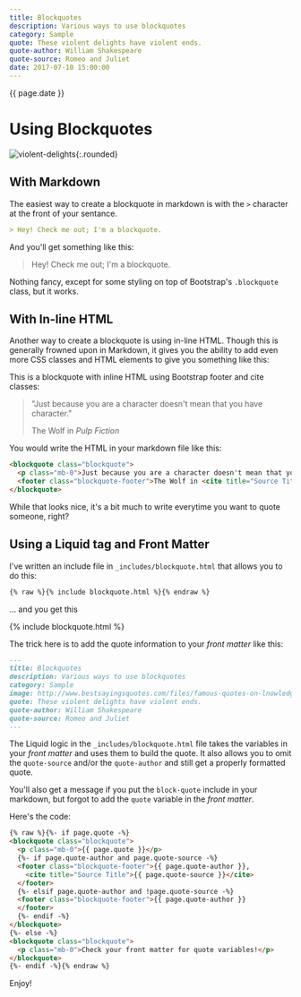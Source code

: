```yaml
---
title: Blockquotes
description: Various ways to use blockquotes
category: Sample
quote: These violent delights have violent ends.
quote-author: William Shakespeare
quote-source: Romeo and Juliet
date: 2017-07-10 15:00:00
---
```


{{ page.date }}

# Using Blockquotes

![violent-delights](https://78.media.tumblr.com/5c0975c6250ea70ccdf49a5a8be52f6f/tumblr_ogd7loM82j1slwmbvo1_500.gif){:.rounded}

## With Markdown

The easiest way to create a blockquote in markdown is with the `>` character at the front of your sentance.

```markdown
> Hey! Check me out; I'm a blockquote.
```

And you'll get something like this:

> Hey! Check me out; I'm a blockquote.

Nothing fancy, except for some styling on top of Bootstrap's `.blockquote` class, but it works.

## With In-line HTML

Another way to create a blockquote is using in-line HTML. Though this is generally frowned upon in Markdown, it gives you the ability to add even more CSS classes and HTML elements to give you something like this:

This is a blockquote with inline HTML using Bootstrap footer and cite classes:

<blockquote class="blockquote">
  <p class="mb-0">"Just because you are a character doesn't mean that you have character."</p>
  <footer class="blockquote-footer">The Wolf in <cite title="Source Title">Pulp Fiction</cite></footer>
</blockquote>

You would write the HTML in your markdown file like this:

```html
<blockquote class="blockquote">
  <p class="mb-0">Just because you are a character doesn't mean that you have character.</p>
  <footer class="blockquote-footer">The Wolf in <cite title="Source Title">Pulp Fiction</cite></footer>
</blockquote>
```

While that looks nice, it's a bit much to write everytime you want to quote someone, right?

## Using a Liquid tag and Front Matter

I've written an include file in `_includes/blockquote.html` that allows you to do this:

```markdown
{% raw %}{% include blockquote.html %}{% endraw %}
```

... and you get this

{% include blockquote.html %}

The trick here is to add the quote information to your _front matter_ like this:

```markdown
---
title: Blockquotes
description: Various ways to use blockquotes
category: Sample
image: http://www.bestsayingsquotes.com/files/famous-quotes-on-lnowledge-2dd2f90c.jpg
quote: These violent delights have violent ends.
quote-author: William Shakespeare
quote-source: Romeo and Juliet
---
```

The Liquid logic in the `_includes/blockquote.html` file takes the variables in your _front matter_ and uses them to build the quote. It also allows you to omit the `quote-source` and/or the `quote-author` and still get a properly formatted quote.

You'll also get a message if you put the `block-quote` include in your markdown, but forgot to add the `quote` variable in the _front matter_.

Here's the code:

```html
{% raw %}{%- if page.quote -%}
<blockquote class="blockquote">
  <p class="mb-0">{{ page.quote }}</p>
  {%- if page.quote-author and page.quote-source -%}
  <footer class="blockquote-footer">{{ page.quote-author }},
    <cite title="Source Title">{{ page.quote-source }}</cite>
  </footer>
  {%- elsif page.quote-author and !page.quote-source -%}
  <footer class="blockquote-footer">{{ page.quote-author }}
  </footer>
  {%- endif -%}
</blockquote>
{%- else -%}
<blockquote class="blockquote">
  <p class="mb-0">Check your front matter for quote variables!</p>
</blockquote>
{%- endif -%}{% endraw %}
```

Enjoy!
